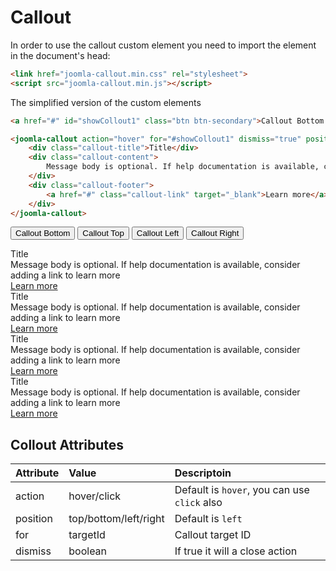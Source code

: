 # Callout

In order to use the callout custom element you need to import the element in the document's head:
```html
<link href="joomla-callout.min.css" rel="stylesheet">
<script src="joomla-callout.min.js"></script>
```

The simplified version of the custom elements
```html
<a href="#" id="showCollout1" class="btn btn-secondary">Callout Bottom </a>

<joomla-callout action="hover" for="#showCollout1" dismiss="true" position="bottom">
    <div class="callout-title">Title</div>
    <div class="callout-content">
        Message body is optional. If help documentation is available, consider adding a link to learn more
    </div>
    <div class="callout-footer">
        <a href="#" class="callout-link" target="_blank">Learn more</a>
    </div>
</joomla-callout>
```
<button id="showCollout1" class="btn btn-secondary">Callout Bottom </button>
<button id="showCollout2" class="btn btn-secondary">Callout Top </button>
<button id="showCollout3" class="btn btn-secondary">Callout Left </button>
<button id="showCollout4" class="btn btn-secondary">Callout Right </button>

<!-- Collout buttom -->
<joomla-callout action="hover" for="#showCollout1" dismiss="true" position="bottom">
    <div class="callout-title">Title</div>
    <div class="callout-content">
        Message body is optional. If help documentation is available, consider adding a link to learn more
    </div>
    <div class="callout-footer">
        <a href="#" class="callout-link" target="_blank">Learn more</a>
    </div>
</joomla-callout>
<!-- Collout top -->
<joomla-callout action="hover" for="#showCollout2" dismiss="true" position="top">
    <div class="callout-title">Title</div>
    <div class="callout-content">
        Message body is optional. If help documentation is available, consider adding a link to learn more
    </div>
    <div class="callout-footer">
        <a href="#" class="callout-link" target="_blank">Learn more</a>
    </div>
</joomla-callout>
<!-- Collout left -->
<joomla-callout action="hover" for="#showCollout3" dismiss="true" position="left">
    <div class="callout-title">Title</div>
    <div class="callout-content">
        Message body is optional. If help documentation is available, consider adding a link to learn more
    </div>
    <div class="callout-footer">
        <a href="#" class="callout-link" target="_blank">Learn more</a>
    </div>
</joomla-callout>
<!-- Collout right -->
<joomla-callout for="#showCollout4" dismiss="true" position="right">
    <div class="callout-title">Title</div>
    <div class="callout-content">
        Message body is optional. If help documentation is available, consider adding a link to learn more
    </div>
    <div class="callout-footer">
        <a href="#" class="callout-link" target="_blank">Learn more</a>
    </div>
</joomla-callout>

## Collout Attributes

|Attribute|Value|Descriptoin|
|:-------|:--------|:----|
|action|hover/click|Default is `hover`, you can use `click` also|
|position|top/bottom/left/right| Default is `left`|
|for|targetId| Callout target ID|
|dismiss|boolean| If true it will a close action|

